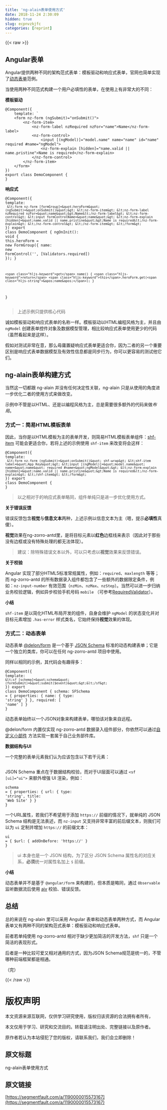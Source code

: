 ```yaml
---
title: 'ng-alain表单使用方式' 
date: 2018-11-24 2:30:09
hidden: true
slug: ecpnvzkjfc
categories: [reprint]
---
```


{{< raw >}}
<h2 id="articleHeader0">Angular&#x8868;&#x5355;</h2><p>Angular&#x63D0;&#x4F9B;&#x4E24;&#x79CD;&#x4E0D;&#x540C;&#x7684;&#x67B6;&#x6784;&#x8303;&#x5F0F;&#x8868;&#x5355;&#xFF1A;&#x6A21;&#x677F;&#x9A71;&#x52A8;&#x548C;&#x54CD;&#x5E94;&#x5F0F;&#x8868;&#x5355;&#xFF0C;&#x5B98;&#x7F51;&#x4E5F;&#x7B80;&#x5355;&#x5B9E;&#x73B0;&#x4E86;<a href="https://angular.io/guide/dynamic-form" rel="nofollow noreferrer" target="_blank">&#x52A8;&#x6001;&#x8868;&#x5355;</a>&#x8303;&#x4F8B;&#x3002;</p><p>&#x5F53;&#x4F7F;&#x7528;&#x4E24;&#x79CD;&#x4E0D;&#x540C;&#x8303;&#x5F0F;&#x6784;&#x5EFA;&#x4E00;&#x4E2A;&#x7528;&#x6237;&#x5FC5;&#x586B;&#x6027;&#x7684;&#x8868;&#x5355;&#xFF0C;&#x5728;&#x4F7F;&#x7528;&#x4E0A;&#x6709;&#x975E;&#x5E38;&#x5927;&#x7684;&#x4E0D;&#x540C;&#xFF1A;</p><p><strong>&#x6A21;&#x677F;&#x9A71;&#x52A8;</strong></p><div class="widget-codetool" style="display:none"><div class="widget-codetool--inner"><span class="selectCode code-tool" data-toggle="tooltip" data-placement="top" title="" data-original-title="&#x5168;&#x9009;"></span> <span type="button" class="copyCode code-tool" data-toggle="tooltip" data-placement="top" data-clipboard-text="@Component({
    template: `
    &lt;form nz-form (ngSubmit)=&quot;onSubmit()&quot;&gt;
        &lt;nz-form-item&gt;
            &lt;nz-form-label nzRequired nzFor=&quot;name&quot;&gt;Name&lt;/nz-form-label&gt;
            &lt;nz-form-control&gt;
                &lt;input [(ngModel)]=&quot;model.name&quot; name=&quot;name&quot; id=&quot;name&quot; required #name=&quot;ngModel&quot;&gt;
                &lt;nz-form-explain [hidden]=&quot;name.valid || name.pristine&quot;&gt;Name is required&lt;/nz-form-explain&gt;
            &lt;/nz-form-control&gt;
        &lt;/nz-form-item&gt;
    &lt;/form&gt;`
})
export class DemoComponent {
}" title="" data-original-title="&#x590D;&#x5236;"></span> <span type="button" class="saveToNote code-tool" data-toggle="tooltip" data-placement="top" title="" data-original-title="&#x653E;&#x8FDB;&#x7B14;&#x8BB0;"></span></div></div><pre class="typescript hljs"><code class="ts"><span class="hljs-meta">@Component</span>({
    template: <span class="hljs-string">`
    &lt;form nz-form (ngSubmit)=&quot;onSubmit()&quot;&gt;
        &lt;nz-form-item&gt;
            &lt;nz-form-label nzRequired nzFor=&quot;name&quot;&gt;Name&lt;/nz-form-label&gt;
            &lt;nz-form-control&gt;
                &lt;input [(ngModel)]=&quot;model.name&quot; name=&quot;name&quot; id=&quot;name&quot; required #name=&quot;ngModel&quot;&gt;
                &lt;nz-form-explain [hidden]=&quot;name.valid || name.pristine&quot;&gt;Name is required&lt;/nz-form-explain&gt;
            &lt;/nz-form-control&gt;
        &lt;/nz-form-item&gt;
    &lt;/form&gt;`</span>
})
<span class="hljs-keyword">export</span> <span class="hljs-keyword">class</span> DemoComponent {
}</code></pre><p><strong>&#x54CD;&#x5E94;&#x5F0F;</strong></p><div class="widget-codetool" style="display:none"><div class="widget-codetool--inner"><span class="selectCode code-tool" data-toggle="tooltip" data-placement="top" title="" data-original-title="&#x5168;&#x9009;"></span> <span type="button" class="copyCode code-tool" data-toggle="tooltip" data-placement="top" data-clipboard-text="@Component({
    template: `
    &lt;form nz-form [formGroup]=&quot;heroForm&quot; (ngSubmit)=&quot;onSubmit()&quot;&gt;
        &lt;nz-form-item&gt;
            &lt;nz-form-label nzRequired nzFor=&quot;name&quot;&gt;Name&lt;/nz-form-label&gt;
            &lt;nz-form-control&gt;
                &lt;input formControlName=&quot;name&quot;&gt;
                &lt;nz-form-explain [hidden]=&quot;name.valid || name.pristine&quot;&gt;Name is required&lt;/nz-form-explain&gt;
            &lt;/nz-form-control&gt;
        &lt;/nz-form-item&gt;
    &lt;/form&gt;`
})
export class DemoComponent {
    ngOnInit(): void {
        this.heroForm = new FormGroup({
            name: new FormControl(&apos;&apos;, [Validators.required])
        });
    }
    
    get name() { return this.heroForm.get(&apos;name&apos;); }
}" title="" data-original-title="&#x590D;&#x5236;"></span> <span type="button" class="saveToNote code-tool" data-toggle="tooltip" data-placement="top" title="" data-original-title="&#x653E;&#x8FDB;&#x7B14;&#x8BB0;"></span></div></div><pre class="typescript hljs"><code class="ts"><span class="hljs-meta">@Component</span>({
    template: <span class="hljs-string">`
    &lt;form nz-form [formGroup]=&quot;heroForm&quot; (ngSubmit)=&quot;onSubmit()&quot;&gt;
        &lt;nz-form-item&gt;
            &lt;nz-form-label nzRequired nzFor=&quot;name&quot;&gt;Name&lt;/nz-form-label&gt;
            &lt;nz-form-control&gt;
                &lt;input formControlName=&quot;name&quot;&gt;
                &lt;nz-form-explain [hidden]=&quot;name.valid || name.pristine&quot;&gt;Name is required&lt;/nz-form-explain&gt;
            &lt;/nz-form-control&gt;
        &lt;/nz-form-item&gt;
    &lt;/form&gt;`</span>
})
<span class="hljs-keyword">export</span> <span class="hljs-keyword">class</span> DemoComponent {
    ngOnInit(): <span class="hljs-built_in">void</span> {
        <span class="hljs-keyword">this</span>.heroForm = <span class="hljs-keyword">new</span> FormGroup({
            name: <span class="hljs-keyword">new</span> FormControl(<span class="hljs-string">&apos;&apos;</span>, [Validators.required])
        });
    }
    
    <span class="hljs-keyword">get</span> name() { <span class="hljs-keyword">return</span> <span class="hljs-keyword">this</span>.heroForm.get(<span class="hljs-string">&apos;name&apos;</span>); }
}</code></pre><blockquote>&#x4E0A;&#x8FF0;&#x793A;&#x4F8B;&#x53EA;&#x63D0;&#x4F9B;&#x6838;&#x5FC3;&#x4EE3;&#x7801;</blockquote><p>&#x8BDA;&#x5982;&#x6A21;&#x677F;&#x9A71;&#x52A8;&#x548C;&#x54CD;&#x5E94;&#x5F0F;&#x8868;&#x5355;&#x7684;&#x540D;&#x79F0;&#x4E00;&#x6837;&#x3002;&#x6A21;&#x677F;&#x9A71;&#x52A8;&#x4EE5;HTML&#x7F16;&#x7A0B;&#x98CE;&#x683C;&#x4E3A;&#x4E3B;&#xFF0C;&#x5E76;&#x4E14;&#x7531; <code>ngModel</code> &#x521B;&#x5EFA;&#x8868;&#x5355;&#x63A7;&#x4EF6;&#x5BF9;&#x8C61;&#x53CA;&#x6570;&#x636E;&#x6A21;&#x578B;&#x7BA1;&#x7406;&#xFF0C;&#x76F8;&#x6BD4;&#x8F83;&#x54CD;&#x5E94;&#x5F0F;&#x8868;&#x5355;&#x4F7F;&#x7528;&#x66F4;&#x5C11;&#x7684;&#x4EE3;&#x7801;&#xFF08;&#x867D;&#x7136;&#x770B;&#x8D77;&#x6765;&#x662F;&#x8FD9;&#x6837;&#xFF09;&#x3002;</p><p>&#x5047;&#x5982;&#x5BF9;&#x6D4B;&#x8BD5;&#x975E;&#x5E38;&#x5728;&#x610F;&#xFF0C;&#x90A3;&#x4E48;&#x6BCB;&#x5EB8;&#x7F6E;&#x7591;&#x54CD;&#x5E94;&#x5F0F;&#x8868;&#x5355;&#x66F4;&#x9002;&#x5408;&#x4F60;&#xFF0C;&#x56E0;&#x4E3A;&#x4E8C;&#x8005;&#x7684;&#x53E6;&#x4E00;&#x4E2A;&#x91CD;&#x8981;&#x533A;&#x522B;&#x662F;&#x54CD;&#x5E94;&#x5F0F;&#x8868;&#x5355;&#x6570;&#x636E;&#x6A21;&#x578B;&#x53CA;&#x6709;&#x6548;&#x6027;&#x4FE1;&#x606F;&#x90FD;&#x662F;&#x540C;&#x6B65;&#x884C;&#x4E3A;&#xFF0C;&#x4F60;&#x53EF;&#x4EE5;&#x66F4;&#x5BB9;&#x6613;&#x7684;&#x6D4B;&#x8BD5;&#x4ED6;&#x5B83;&#x4EEC;&#x3002;</p><h2 id="articleHeader1">ng-alain&#x8868;&#x5355;&#x6784;&#x5EFA;&#x65B9;&#x5F0F;</h2><p>&#x5F53;&#x7136;&#x8FD9;&#x4E00;&#x5207;&#x90FD;&#x8DDF; ng-alain &#x5E76;&#x6CA1;&#x6709;&#x4EFB;&#x4F55;&#x51B3;&#x5B9A;&#x6027;&#x5173;&#x8054;&#xFF0C;ng-alain &#x53EA;&#x662F;&#x4ECE;&#x4F7F;&#x7528;&#x7684;&#x89D2;&#x5EA6;&#x8FDB;&#x4E00;&#x6B65;&#x4F18;&#x5316;&#x4E8C;&#x8005;&#x7684;&#x4F7F;&#x7528;&#x65B9;&#x5F0F;&#x6765;&#x505A;&#x6539;&#x53D8;&#x3002;</p><p>&#x793A;&#x4F8B;&#x4E2D;&#x4E0D;&#x7BA1;&#x662F;&#x4EE5;HTML&#x3001;&#x8FD8;&#x662F;&#x4EE5;&#x7F16;&#x7A0B;&#x98CE;&#x683C;&#x4E3A;&#x4E3B;&#xFF0C;&#x603B;&#x662F;&#x9700;&#x8981;&#x5F88;&#x591A;&#x989D;&#x5916;&#x7684;&#x4EE3;&#x7801;&#x6765;&#x505A;<em>&#x5E03;&#x5C40;</em>&#x3002;</p><h3 id="articleHeader2">&#x65B9;&#x5F0F;&#x4E00;&#xFF1A;&#x7B80;&#x6613;HTML&#x6A21;&#x677F;&#x8868;&#x5355;</h3><p>&#x56E0;&#x6B64;&#xFF0C;&#x5F53;&#x4F60;&#x662F;&#x4EE5;HTML&#x6A21;&#x677F;&#x4E3A;&#x4E3B;&#x7684;&#x8868;&#x5355;&#x5F00;&#x53D1;&#xFF0C;&#x5219;&#x7B80;&#x6613;HTML&#x6A21;&#x677F;&#x8868;&#x5355;&#x7EC4;&#x4EF6;&#xFF1A;<a href="https://ng-alain.com/components/simple-html-form" rel="nofollow noreferrer" target="_blank">shf-item</a> &#x53EF;&#x80FD;&#x4F1A;&#x66F4;&#x9002;&#x5408;&#x4F60;&#xFF0C;&#x82E5;&#x5C06;&#x4E0A;&#x8FF0;&#x7684;&#x793A;&#x4F8B;&#x4F7F;&#x7528; <code>shf-item</code> &#x6765;&#x6539;&#x53D8;&#x5C06;&#x4F1A;&#x8FD9;&#x6837;&#xFF1A;</p><div class="widget-codetool" style="display:none"><div class="widget-codetool--inner"><span class="selectCode code-tool" data-toggle="tooltip" data-placement="top" title="" data-original-title="&#x5168;&#x9009;"></span> <span type="button" class="copyCode code-tool" data-toggle="tooltip" data-placement="top" data-clipboard-text="@Component({
    template: `
    &lt;form nz-form (ngSubmit)=&quot;onSubmit()&quot; shf-wrap&gt;
        &lt;shf-item label=&quot;App Key&quot;&gt;
            &lt;input [(ngModel)]=&quot;model.name&quot; name=&quot;name&quot; required #name=&quot;ngModel&quot;&gt;
            &lt;nz-form-explain [hidden]=&quot;name.valid || name.pristine&quot;&gt;Name is required&lt;/nz-form-explain&gt;
        &lt;/shf-item&gt;
    &lt;/form&gt;`
})
export class DemoComponent {
}" title="" data-original-title="&#x590D;&#x5236;"></span> <span type="button" class="saveToNote code-tool" data-toggle="tooltip" data-placement="top" title="" data-original-title="&#x653E;&#x8FDB;&#x7B14;&#x8BB0;"></span></div></div><pre class="typescript hljs"><code class="ts"><span class="hljs-meta">@Component</span>({
    template: <span class="hljs-string">`
    &lt;form nz-form (ngSubmit)=&quot;onSubmit()&quot; shf-wrap&gt;
        &lt;shf-item label=&quot;App Key&quot;&gt;
            &lt;input [(ngModel)]=&quot;model.name&quot; name=&quot;name&quot; required #name=&quot;ngModel&quot;&gt;
            &lt;nz-form-explain [hidden]=&quot;name.valid || name.pristine&quot;&gt;Name is required&lt;/nz-form-explain&gt;
        &lt;/shf-item&gt;
    &lt;/form&gt;`</span>
})
<span class="hljs-keyword">export</span> <span class="hljs-keyword">class</span> DemoComponent {
}</code></pre><blockquote>&#x4EE5;&#x4E4B;&#x76F8;&#x5BF9;&#x4E8E;&#x7684;&#x54CD;&#x5E94;&#x5F0F;&#x8868;&#x5355;&#x7565;&#x540C;&#xFF0C;&#x7EC4;&#x4EF6;&#x5355;&#x7EAF;&#x53EA;&#x662F;&#x8FDB;&#x4E00;&#x6B65;&#x4F18;&#x5316;&#x4F7F;&#x7528;&#x65B9;&#x5F0F;&#x3002;</blockquote><p><strong>&#x5173;&#x4E8E;&#x9519;&#x8BEF;&#x53CD;&#x9988;</strong></p><p>&#x9519;&#x8BEF;&#x53CD;&#x9988;&#x5305;&#x542B;<strong>&#x89C6;&#x89C9;</strong>&#x4E0E;<strong>&#x4FE1;&#x606F;&#x6587;&#x672C;</strong>&#x4E24;&#x79CD;&#xFF0C;&#x4E0A;&#x8FF0;&#x793A;&#x4F8B;&#x4EE5;&#x4FE1;&#x606F;&#x6587;&#x672C;&#x4E3A;&#x4E3B;&#xFF08;&#x55EF;&#xFF0C;&#x63D0;&#x793A;<strong>&#x5FC5;&#x586B;&#x6027;</strong>&#x771F;&#x50BB;&#xFF09;&#x3002;</p><p><strong>&#x89C6;&#x89C9;</strong>&#x6548;&#x679C;&#x5728;ng-zorro-antd&#x91CC;&#xFF0C;&#x662F;&#x5C06;&#x76EE;&#x6807;&#x5143;&#x7D20;&#x4EE5;<strong>&#x7EA2;&#x8272;</strong>&#x8FB9;&#x6846;&#x7EBF;&#x6765;&#x8868;&#x793A;&#xFF08;&#x56E0;&#x6B64;&#x5BF9;&#x4E8E;&#x90A3;&#x4E9B;&#x6CA1;&#x6709;&#x8FB9;&#x6846;&#x6216;&#x6CA1;&#x6709;&#x7279;&#x6B8A;&#x5904;&#x7406;&#x7684;&#x90FD;&#x65E0;&#x6CD5;&#x4F53;&#x73B0;&#xFF09;&#x3002;</p><blockquote>&#x5EFA;&#x8BAE;&#xFF1A;&#x9664;&#x7279;&#x6B8A;&#x9519;&#x8BEF;&#x6587;&#x672C;&#x4EE5;&#x5916;&#xFF0C;&#x53EF;&#x4EE5;&#x53EA;&#x8003;&#x8651;&#x4EE5;<strong>&#x89C6;&#x89C9;</strong>&#x6548;&#x679C;&#x6765;&#x53CD;&#x9988;&#x9519;&#x8BEF;&#x3002;</blockquote><p><strong>&#x5173;&#x4E8E;&#x6821;&#x9A8C;</strong></p><p>Angular &#x5B9E;&#x73B0;&#x4E86;&#x90E8;&#x5206;HTML5&#x6807;&#x51C6;&#x5E38;&#x89C4;&#x5C5E;&#x6027;&#xFF0C;&#x4F8B;&#x5982;&#xFF1A;<code>required</code>&#x3001;<code>maxlength</code> &#x7B49;&#x7B49;&#xFF1B;&#x800C; ng-zorro-antd &#x7684;&#x6240;&#x6709;&#x6570;&#x636E;&#x5F55;&#x5165;&#x7EC4;&#x4EF6;&#x90FD;&#x5305;&#x542B;&#x4E86;&#x4E00;&#x4E9B;&#x989D;&#x5916;&#x7684;&#x6570;&#x636E;&#x9650;&#x5B9A;&#x6761;&#x4EF6;&#xFF0C;&#x4F8B;&#x5982;&#xFF1A;<code>nz-input-number</code> &#x6709;&#x6548;&#x8303;&#x56F4;&#xFF08;<code>nzMin</code>&#x3001;<code>nzMax</code>&#x3001;<code>nzStep</code>&#xFF09;&#x3002;&#x5F53;&#x7136;&#x53EF;&#x4EE5;&#x8FDB;&#x4E00;&#x6B65;&#x5F52;&#x7EB3;&#x4E1A;&#x52A1;&#x6821;&#x9A8C;&#x903B;&#x8F91;&#xFF0C;&#x4F8B;&#x5982;&#x5F02;&#x6B65;&#x6821;&#x9A8C;&#x624B;&#x673A;&#x53F7;&#x7801; <code>mobile</code> &#xFF08;&#x53EF;&#x53C2;&#x8003;<a href="https://github.com/angular/angular/blob/master/packages/forms/src/directives/validators.ts#L81" rel="nofollow noreferrer" target="_blank">RequiredValidator</a>&#xFF09;&#x3002;</p><p><strong>&#x5C0F;&#x7ED3;</strong></p><p><code>shf-item</code> &#x662F;&#x4EE5;&#x7B80;&#x5316;HTML&#x5E03;&#x5C40;&#x5F00;&#x53D1;&#x7684;&#x7EC4;&#x4EF6;&#xFF0C;&#x81EA;&#x8EAB;&#x4F1A;&#x7EF4;&#x62A4; <code>ngModel</code> &#x7684;&#x72B6;&#x6001;&#x53D8;&#x5316;&#x5E76;&#x5BF9;&#x76EE;&#x6807;&#x5143;&#x7D20;&#x589E;&#x52A0; <code>.has-error</code> &#x6837;&#x5F0F;&#x7C7B;&#x540D;&#xFF0C;&#x5B83;&#x59CB;&#x7EC8;&#x4FDD;&#x6301;<strong>&#x89C6;&#x89C9;</strong>&#x6548;&#x679C;&#x7684;&#x4F53;&#x73B0;&#x3002;</p><h3 id="articleHeader3">&#x65B9;&#x5F0F;&#x4E8C;&#xFF1A;&#x52A8;&#x6001;&#x8868;&#x5355;</h3><p>&#x52A8;&#x6001;&#x8868;&#x5355; <a href="https://ng-alain.com/form/getting-started" rel="nofollow noreferrer" target="_blank">@delon/form</a> &#x662F;&#x4E00;&#x4E2A;&#x57FA;&#x4E8E; <a href="http://json-schema.org/" rel="nofollow noreferrer" target="_blank">JSON Schema</a> &#x6807;&#x51C6;&#x7684;&#x52A8;&#x6001;&#x6784;&#x5EFA;&#x8868;&#x5355;&#xFF1B;&#x5B83;&#x662F;&#x4E00;&#x4E2A;&#x72EC;&#x7ACB;&#x7684;&#x7C7B;&#x5E93;&#xFF0C;&#x4F60;&#x53EF;&#x4EE5;&#x5728;&#x4EFB;&#x4F55; ng-zorro-antd &#x9879;&#x76EE;&#x4E2D;&#x4F7F;&#x7528;&#x3002;</p><p>&#x540C;&#x6837;&#x4EE5;&#x76F8;&#x540C;&#x7684;&#x793A;&#x4F8B;&#xFF0C;&#x5176;&#x4EE3;&#x7801;&#x4F1A;&#x6709;&#x8DA3;&#x5F97;&#x591A;&#xFF1A;</p><div class="widget-codetool" style="display:none"><div class="widget-codetool--inner"><span class="selectCode code-tool" data-toggle="tooltip" data-placement="top" title="" data-original-title="&#x5168;&#x9009;"></span> <span type="button" class="copyCode code-tool" data-toggle="tooltip" data-placement="top" data-clipboard-text="@Component({
    template: `&lt;sf [schema]=&quot;schema&quot; (formSubmit)=&quot;submit($event)&quot;&gt;&lt;/sf&gt;`
})
export class DemoComponent {
    schema: SFSchema = {
        properties: {
            name: { type: &apos;string&apos; }
        },
        required: [ &apos;name&apos; ]
    }
}" title="" data-original-title="&#x590D;&#x5236;"></span> <span type="button" class="saveToNote code-tool" data-toggle="tooltip" data-placement="top" title="" data-original-title="&#x653E;&#x8FDB;&#x7B14;&#x8BB0;"></span></div></div><pre class="typescript hljs"><code class="ts"><span class="hljs-meta">@Component</span>({
    template: <span class="hljs-string">`&lt;sf [schema]=&quot;schema&quot; (formSubmit)=&quot;submit($event)&quot;&gt;&lt;/sf&gt;`</span>
})
<span class="hljs-keyword">export</span> <span class="hljs-keyword">class</span> DemoComponent {
    schema: SFSchema = {
        properties: {
            name: { <span class="hljs-keyword">type</span>: <span class="hljs-string">&apos;string&apos;</span> }
        },
        required: [ <span class="hljs-string">&apos;name&apos;</span> ]
    }
}</code></pre><p>&#x52A8;&#x6001;&#x8868;&#x5355;&#x59CB;&#x7EC8;&#x4EE5;&#x4E00;&#x4E2A;JSON&#x5BF9;&#x8C61;&#x6765;&#x6784;&#x5EFA;&#x8868;&#x5355;&#xFF0C;&#x54EA;&#x6015;&#x8BE5;&#x5BF9;&#x8C61;&#x6765;&#x81EA;&#x8FDC;&#x7A0B;&#x3002;</p><p>@delon/form &#x5185;&#x7F6E;&#x4EC5;&#x5B9E;&#x73B0; ng-zorro-antd &#x6570;&#x636E;&#x5F55;&#x5165;&#x7EC4;&#x4EF6;&#x90E8;&#x5206;&#xFF0C;&#x4F60;&#x4F9D;&#x7136;&#x53EF;&#x4EE5;&#x901A;&#x8FC7;<a href="https://ng-alain.com/form/customize" rel="nofollow noreferrer" target="_blank">&#x81EA;&#x5B9A;&#x4E49;&#x5C0F;&#x90E8;&#x4EF6;</a> &#x65B9;&#x6CD5;&#x5B9E;&#x73B0;&#x4E00;&#x5957;&#x5C5E;&#x4E8E;&#x81EA;&#x5DF1;&#x4E1A;&#x52A1;&#x90E8;&#x4EF6;&#x5E93;&#x3002;</p><p><strong>&#x6570;&#x636E;&#x7ED3;&#x6784;&#x4E0E;UI</strong></p><p>&#x4E00;&#x4E2A;&#x5B8C;&#x6574;&#x7684;&#x8868;&#x5355;&#x5143;&#x7D20;&#x6211;&#x4EEC;&#x8BA4;&#x4E3A;&#x5E94;&#x8BE5;&#x5305;&#x542B;&#x4EE5;&#x4E0B;&#x82E5;&#x5E72;&#x5143;&#x7D20;&#xFF1A;</p><p><span class="img-wrap"><img data-src="/img/remote/1460000015573170?w=490&amp;h=102" src="https://static.alili.tech/img/remote/1460000015573170?w=490&amp;h=102" alt="" title="" style="cursor:pointer;display:inline"></span></p><p>JSON Schema &#x91CD;&#x70B9;&#x5728;&#x4E8E;&#x6570;&#x636E;&#x7ED3;&#x6784;&#x6821;&#x9A8C;&#xFF0C;&#x800C;&#x5BF9;&#x4E8E;UI&#x5C42;&#x9762;&#x53EF;&#x4EE5;&#x901A;&#x8FC7; <code>&lt;sf [ui]=&quot;ui&quot;&gt;</code> &#x6765;&#x989D;&#x5916;&#x589E;&#x5F3A; UI &#x6E32;&#x67D3;&#xFF0C;&#x4F8B;&#x5982;&#xFF1A;</p><div class="widget-codetool" style="display:none"><div class="widget-codetool--inner"><span class="selectCode code-tool" data-toggle="tooltip" data-placement="top" title="" data-original-title="&#x5168;&#x9009;"></span> <span type="button" class="copyCode code-tool" data-toggle="tooltip" data-placement="top" data-clipboard-text="schema = {
  properties: {
    url: {
      type: &apos;string&apos;,
      title: &apos;Web Site&apos;
    }
  }
}" title="" data-original-title="&#x590D;&#x5236;"></span> <span type="button" class="saveToNote code-tool" data-toggle="tooltip" data-placement="top" title="" data-original-title="&#x653E;&#x8FDB;&#x7B14;&#x8BB0;"></span></div></div><pre class="typescript hljs"><code class="ts">schema = {
  properties: {
    url: {
      <span class="hljs-keyword">type</span>: <span class="hljs-string">&apos;string&apos;</span>,
      title: <span class="hljs-string">&apos;Web Site&apos;</span>
    }
  }
}</code></pre><p>&#x4E00;&#x4E2A;URL&#x5C5E;&#x6027;&#xFF0C;&#x82E5;&#x6211;&#x4EEC;&#x4E0D;&#x5E0C;&#x671B;&#x7528;&#x4E8E;&#x6DFB;&#x52A0; <code>https://</code> &#x524D;&#x7F00;&#x7684;&#x60C5;&#x51B5;&#x4E0B;&#xFF0C;&#x5C31;&#x5355;&#x7EAF;&#x7684; JSON Schema &#x7ED3;&#x6784;&#x662F;&#x65E0;&#x6CD5;&#x8868;&#x8FF0;&#xFF0C;&#x800C; <code>nz-input</code> &#x53C8;&#x652F;&#x6301;&#x975E;&#x5E38;&#x4E30;&#x5BCC;&#x7684;&#x524D;&#x540E;&#x7F00;&#x6587;&#x672C;&#xFF0C;&#x5219;&#x6211;&#x4EEC;&#x53EF;&#x4EE5;&#x4E3A; <code>ui</code> &#x5B9A;&#x5236;&#x5E76;&#x589E;&#x52A0; <code>https://</code> &#x7684;&#x524D;&#x7F00;&#x6587;&#x672C;&#xFF1A;</p><div class="widget-codetool" style="display:none"><div class="widget-codetool--inner"><span class="selectCode code-tool" data-toggle="tooltip" data-placement="top" title="" data-original-title="&#x5168;&#x9009;"></span> <span type="button" class="copyCode code-tool" data-toggle="tooltip" data-placement="top" data-clipboard-text="ui = {
  $url: {
    addOnBefore: &apos;https://&apos;
  }
}" title="" data-original-title="&#x590D;&#x5236;"></span> <span type="button" class="saveToNote code-tool" data-toggle="tooltip" data-placement="top" title="" data-original-title="&#x653E;&#x8FDB;&#x7B14;&#x8BB0;"></span></div></div><pre class="typescript hljs"><code class="ts">ui = {
  $url: {
    addOnBefore: <span class="hljs-string">&apos;https://&apos;</span>
  }
}</code></pre><blockquote>ui &#x672C;&#x8EAB;&#x4E5F;&#x662F;&#x4E00;&#x4E2A; JSON &#x7ED3;&#x6784;&#xFF0C;&#x4E3A;&#x4E86;&#x533A;&#x5206; JSON Schema &#x5C5E;&#x6027;&#x540D;&#x7684;&#x5BF9;&#x5E94;&#x5173;&#x7CFB;&#xFF0C;<strong>&#x5FC5;&#x987B;</strong>&#x7EDF;&#x4E00;&#x5BF9;&#x5C5E;&#x6027;&#x540D;&#x52A0;&#x4E0A; <code>$</code> &#x524D;&#x7F00;&#x3002;</blockquote><p><strong>&#x5C0F;&#x7ED3;</strong></p><p>&#x52A8;&#x6001;&#x8868;&#x5355;&#x5E76;&#x4E0D;&#x662F;&#x57FA;&#x4E8E; <code>@angular/form</code> &#x6765;&#x6784;&#x5EFA;&#x7684;&#xFF0C;&#x4F46;&#x672C;&#x8D28;&#x662F;&#x7565;&#x540C;&#xFF0C;&#x901A;&#x8FC7; <code>Observable</code> &#x76D1;&#x542C;&#x6570;&#x636E;&#x6D41;&#x540E;&#x4F7F;&#x7528; <a href="https://ajv.js.org/" rel="nofollow noreferrer" target="_blank">ajv</a> &#x6821;&#x9A8C;&#x3001;&#x9519;&#x8BEF;&#x53CD;&#x9988;&#x3002;</p><h2 id="articleHeader4">&#x603B;&#x7ED3;</h2><p>&#x603B;&#x7684;&#x6765;&#x8BF4;&#x5728; ng-alain &#x91CC;&#x53EF;&#x4EE5;&#x91C7;&#x7528; Angular &#x8868;&#x5355;&#x548C;&#x52A8;&#x6001;&#x8868;&#x5355;&#x4E24;&#x79CD;&#x65B9;&#x5F0F;&#xFF0C;&#x800C; Angular &#x8868;&#x5355;&#x53C8;&#x6709;&#x4E24;&#x79CD;&#x4E0D;&#x540C;&#x7684;&#x67B6;&#x6784;&#x8303;&#x5F0F;&#x8868;&#x5355;&#xFF1A;&#x6A21;&#x677F;&#x9A71;&#x52A8;&#x548C;&#x54CD;&#x5E94;&#x5F0F;&#x8868;&#x5355;&#x3002;</p><p>&#x524D;&#x8005;&#x82E5;&#x5355;&#x7EAF;&#x4F7F;&#x7528; ng-zorro-antd &#x76F8;&#x5BF9;&#x4E8E;&#x7F3A;&#x5C11;&#x66F4;&#x52A0;&#x7B80;&#x6D01;&#x7684;&#x5F00;&#x53D1;&#x65B9;&#x6CD5;&#xFF0C;<code>shf</code> &#x53EA;&#x662F;&#x4E00;&#x4E2A;&#x7B80;&#x6D01;&#x7684;&#x8868;&#x73B0;&#x5F62;&#x5F0F;&#x3002;</p><p>&#x540E;&#x8005;&#x662F;&#x4E00;&#x79CD;&#x6BD4;&#x8F83;&#x53EF;&#x7231;&#x53C8;&#x76F8;&#x5BF9;&#x901A;&#x7528;&#x7684;&#x65B9;&#x5F0F;&#xFF0C;&#x56E0;&#x4E3A;JSON Schema&#x89C4;&#x8303;&#x662F;&#x7EDF;&#x4E00;&#x7684;&#xFF0C;&#x4E0D;&#x7BA1;&#x54EA;&#x79CD;&#x524D;&#x7AEF;&#x6846;&#x67B6;&#x90FD;&#x662F;&#x76F8;&#x901A;&#x3002;</p><p>&#xFF08;&#x5B8C;&#xFF09;</p>
{{< /raw >}}

# 版权声明
本文资源来源互联网，仅供学习研究使用，版权归该资源的合法拥有者所有，

本文仅用于学习、研究和交流目的。转载请注明出处、完整链接以及原作者。

原作者若认为本站侵犯了您的版权，请联系我们，我们会立即删除！

## 原文标题
ng-alain表单使用方式

## 原文链接
[https://segmentfault.com/a/1190000015573167](https://segmentfault.com/a/1190000015573167)

